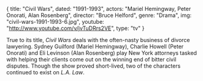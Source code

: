 {
  title: "Civil Wars",
  dated:  "1991-1993",
  actors: "Mariel Hemingway, Peter Onorati, Alan Rosenberg",
  director: "Bruce Helford",
  genre: "Drama",
  img: "civil-wars-1991-1993-6.jpg",
  youtube: "http://www.youtube.com/v/jvTuDRrs2VE",
  type: "tv"
}

True to its title, _Civil Wars_ deals with the often-nasty business of divorce lawyering. Sydney Guilford (Mariel Hemingway), Charlie Howell (Peter Onorati) and Eli Levinson (Alan Rosenberg) play New York attorneys tasked with helping their clients come out on the winning end of bitter civil disputes. Though the show proved short-lived, two of the characters continued to exist on _L.A. Law_.